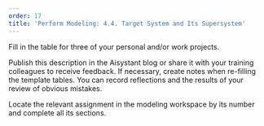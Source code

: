 ```yaml
---
order: 17
title: 'Perform Modeling: 4.4. Target System and Its Supersystem'
---
```


Fill in the table for three of your personal and/or work projects.

Publish this description in the Aisystant blog or share it with your training colleagues to receive feedback. If necessary, create notes when re-filling the template tables. You can record reflections and the results of your review of obvious mistakes.

Locate the relevant assignment in the modeling workspace by its number and complete all its sections.